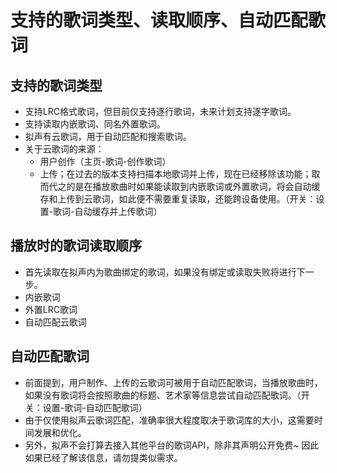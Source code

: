 # 支持的歌词类型、读取顺序、自动匹配歌词

## 支持的歌词类型
- 支持LRC格式歌词，但目前仅支持逐行歌词，未来计划支持逐字歌词。
- 支持读取内嵌歌词、同名外置歌词。
- 拟声有云歌词，用于自动匹配和搜索歌词。
- 关于云歌词的来源：
  - 用户创作（主页-歌词-创作歌词）
  - 上传；在过去的版本支持扫描本地歌词并上传，现在已经移除该功能；取而代之的是在播放歌曲时如果能读取到内嵌歌词或外置歌词，将会自动缓存和上传到云歌词，如此便不需要重复读取，还能跨设备使用。（开关：设置-歌词-自动缓存并上传歌词）

## 播放时的歌词读取顺序
- 首先读取在拟声内为歌曲绑定的歌词，如果没有绑定或读取失败将进行下一步。
- 内嵌歌词
- 外置LRC歌词
- 自动匹配云歌词

## 自动匹配歌词
- 前面提到，用户制作、上传的云歌词可被用于自动匹配歌词，当播放歌曲时，如果没有歌词将会按照歌曲的标题、艺术家等信息尝试自动匹配歌词。（开关：设置-歌词-自动匹配歌词）
- 由于仅使用拟声云歌词匹配，准确率很大程度取决于歌词库的大小，这需要时间发展和优化。
- 另外，拟声不会打算去接入其他平台的歌词API，除非其声明公开免费~ 因此如果已经了解该信息，请勿提类似需求。